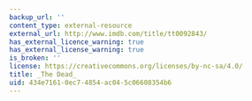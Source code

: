 ```yaml
---
backup_url: ''
content_type: external-resource
external_url: http://www.imdb.com/title/tt0092843/
has_external_licence_warning: true
has_external_license_warning: true
is_broken: ''
license: https://creativecommons.org/licenses/by-nc-sa/4.0/
title: _The Dead_
uid: 434e7161-0ec7-4854-ac04-5c06608354b6
---
```

